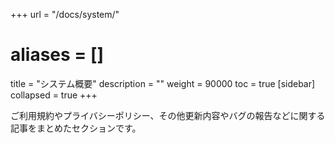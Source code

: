 +++
url = "/docs/system/"
# aliases = []
title = "システム概要"
description = ""
weight = 90000
toc = true
[sidebar]
collapsed = true
+++

ご利用規約やプライバシーポリシー、その他更新内容やバグの報告などに関する記事をまとめたセクションです。
